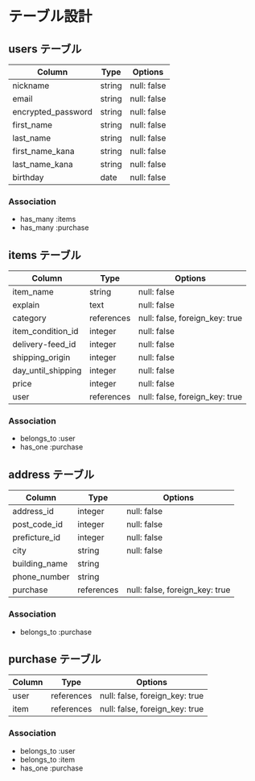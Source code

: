 # テーブル設計

## users テーブル

| Column             | Type      | Options     |
| ------------------ | ------    | ----------- |
| nickname           | string    | null: false |
| email              | string    | null: false |
| encrypted_password | string    | null: false |
| first_name         | string    | null: false |
| last_name          | string    | null: false |
| first_name_kana    | string    | null: false |
| last_name_kana     | string    | null: false |
| birthday           | date      | null: false |

### Association

- has_many :items
- has_many :purchase


## items テーブル
| Column             | Type       | Options                        |
| ---------------    | ---------- | ------------------------------ |
| item_name          | string     | null: false                    |
| explain            | text       | null: false                    |
| category           | references | null: false, foreign_key: true |
| item_condition_id  | integer    | null: false                    |
| delivery-feed_id   | integer    | null: false                    |
| shipping_origin    | integer    | null: false                    |
| day_until_shipping | integer    | null: false                    |
| price              | integer    | null: false                    |
| user               | references | null: false, foreign_key: true |

### Association

- belongs_to :user
- has_one :purchase

## address テーブル

| Column        | Type        | Options                        |
| -------       | ----------  | ------------------------------ |
| address_id    | integer     | null: false                    |
| post_code_id  | integer     | null: false                    |
| preficture_id | integer     | null: false                    |
| city          | string      | null: false                    |
| building_name | string      |                                |
| phone_number  | string      |                                |
| purchase      | references  | null: false, foreign_key: true |



### Association

- belongs_to :purchase


## purchase テーブル

 Column         |  Type      | Options                        |
| -------       | ---------- | ------------------------------ |
| user          | references | null: false, foreign_key: true |
| item          | references | null: false, foreign_key: true |

### Association

- belongs_to :user
- belongs_to :item
- has_one :purchase




